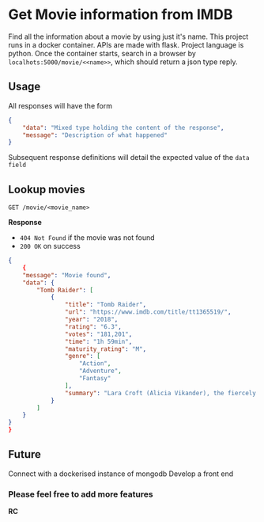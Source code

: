 # Get Movie information from IMDB

Find all the information about a movie by using just it's name. 
This project runs in a docker container. 
APIs are made with flask. 
Project language is python. 
Once the container starts, search in a browser by `localhots:5000/movie/<<name>>`, which should return a json type reply.


## Usage

All responses will have the form

```json
{
    "data": "Mixed type holding the content of the response",
    "message": "Description of what happened"
}
```

Subsequent response definitions will detail the expected value of the `data field`

## Lookup movies

`GET /movie/<movie_name>`

**Response**

- `404 Not Found` if the movie was not found
- `200 OK` on success

```json
{
    {
    "message": "Movie found",
    "data": {
        "Tomb Raider": [
            {
                "title": "Tomb Raider",
                "url": "https://www.imdb.com/title/tt1365519/",
                "year": "2018",
                "rating": "6.3",
                "votes": "181,201",
                "time": "1h 59min",
                "maturity_rating": "M",
                "genre": [
                    "Action",
                    "Adventure",
                    "Fantasy"
                ],
                "summary": "Lara Croft (Alicia Vikander), the fiercely independent daughter of a missing adventurer, must push herself beyond her limits when she discovers the island where her father, Lord Richard Croft (Dominic West) disappeared."
            }
        ]
    }
}
}
```

## Future
Connect with a dockerised instance of mongodb
Develop a front end


### Please feel free to add more features
**RC**

